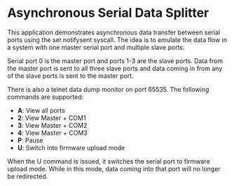 # Asynchronous Serial Data Splitter

This application demonstrates asynchronous data transfer between serial ports using the ser.notifysent syscall. The idea is to emulate the data flow in a system with one master serial port and multiple slave ports.

Serial port 0 is the master port and ports 1-3 are the slave ports. Data from the master port is sent to all three slave ports and data coming in from any of the slave ports is sent to the master port.

There is also a telnet data dump monitor on port 65535. The following commands are supported:

- **A**: View all ports
- **2**: View Master + COM1
- **3**: View Master + COM2
- **4**: View Master + COM3
- **P**: Pause
- **U**: Switch into firmware upload mode

When the U command is issued, it switches the serial port to firmware upload mode. While in this mode, data coming into that port will no longer be redirected.